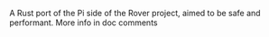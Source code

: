A Rust port of the Pi side of the Rover project, aimed to be safe and performant. More info in doc comments